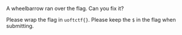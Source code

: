 A wheelbarrow ran over the flag. Can you fix it?

Please wrap the flag in `uoftctf{}`. Please keep the `$` in the flag when submitting.
